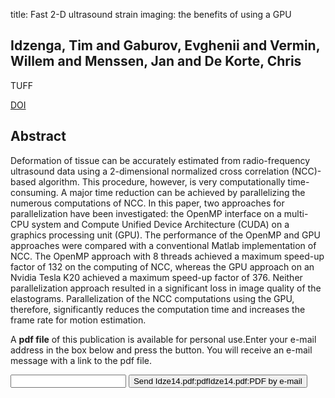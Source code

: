 title: Fast 2-D ultrasound strain imaging: the benefits of using a GPU

## Idzenga, Tim and Gaburov, Evghenii and Vermin, Willem and Menssen, Jan and De Korte, Chris
TUFF

<a href="https://doi.org/10.1109/TUFFC.2014.6689790">DOI</a>

## Abstract
Deformation of tissue can be accurately estimated from radio-frequency ultrasound data using a 2-dimensional normalized cross correlation (NCC)-based algorithm. This procedure, however, is very computationally time-consuming. A major time reduction can be achieved by parallelizing the numerous computations of NCC. In this paper, two approaches for parallelization have been investigated: the OpenMP interface on a multi-CPU system and Compute Unified Device Architecture (CUDA) on a graphics processing unit (GPU). The performance of the OpenMP and GPU approaches were compared with a conventional Matlab implementation of NCC. The OpenMP approach with 8 threads achieved a maximum speed-up factor of 132 on the computing of NCC, whereas the GPU approach on an Nvidia Tesla K20 achieved a maximum speed-up factor of 376. Neither parallelization approach resulted in a significant loss in image quality of the elastograms. Parallelization of the NCC computations using the GPU, therefore, significantly reduces the computation time and increases the frame rate for motion estimation.

A <b>pdf file</b> of this publication is available for personal use.Enter your e-mail address in the box below and press the button. You will receive an e-mail message with a link to the pdf file.
<form action="sender.php">  <input type="text" name="email">  <input type="submit" value="Send Idze14.pdf:pdfIdze14.pdf:PDF by e-mail"></form>